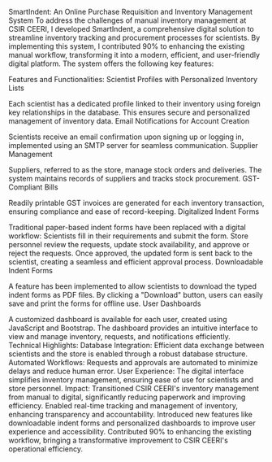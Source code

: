 SmartIndent: An Online Purchase Requisition and Inventory Management System
To address the challenges of manual inventory management at CSIR CEERI, I developed SmartIndent, a comprehensive digital solution to streamline inventory tracking and procurement processes for scientists. By implementing this system, I contributed 90% to enhancing the existing manual workflow, transforming it into a modern, efficient, and user-friendly digital platform. The system offers the following key features:

Features and Functionalities:
Scientist Profiles with Personalized Inventory Lists

Each scientist has a dedicated profile linked to their inventory using foreign key relationships in the database. This ensures secure and personalized management of inventory data.
Email Notifications for Account Creation

Scientists receive an email confirmation upon signing up or logging in, implemented using an SMTP server for seamless communication.
Supplier Management

Suppliers, referred to as the store, manage stock orders and deliveries. The system maintains records of suppliers and tracks stock procurement.
GST-Compliant Bills

Readily printable GST invoices are generated for each inventory transaction, ensuring compliance and ease of record-keeping.
Digitalized Indent Forms

Traditional paper-based indent forms have been replaced with a digital workflow:
Scientists fill in their requirements and submit the form.
Store personnel review the requests, update stock availability, and approve or reject the requests.
Once approved, the updated form is sent back to the scientist, creating a seamless and efficient approval process.
Downloadable Indent Forms

A feature has been implemented to allow scientists to download the typed indent forms as PDF files. By clicking a "Download" button, users can easily save and print the forms for offline use.
User Dashboards

A customized dashboard is available for each user, created using JavaScript and Bootstrap. The dashboard provides an intuitive interface to view and manage inventory, requests, and notifications efficiently.
Technical Highlights:
Database Integration: Efficient data exchange between scientists and the store is enabled through a robust database structure.
Automated Workflows: Requests and approvals are automated to minimize delays and reduce human error.
User Experience: The digital interface simplifies inventory management, ensuring ease of use for scientists and store personnel.
Impact:
Transitioned CSIR CEERI's inventory management from manual to digital, significantly reducing paperwork and improving efficiency.
Enabled real-time tracking and management of inventory, enhancing transparency and accountability.
Introduced new features like downloadable indent forms and personalized dashboards to improve user experience and accessibility.
Contributed 90% to enhancing the existing workflow, bringing a transformative improvement to CSIR CEERI's operational efficiency.
